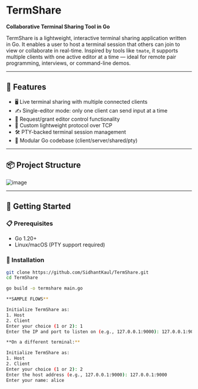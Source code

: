 # TermShare

**Collaborative Terminal Sharing Tool in Go**

TermShare is a lightweight, interactive terminal sharing application written in Go. It enables a user to host a terminal session that others can join to view or collaborate in real-time. Inspired by tools like `tmate`, it supports multiple clients with one active editor at a time — ideal for remote pair programming, interviews, or command-line demos.

---

## 🚀 Features

- 🖥️ Live terminal sharing with multiple connected clients
- ✍️ Single-editor mode: only one client can send input at a time
- 🔁 Request/grant editor control functionality
- 🔌 Custom lightweight protocol over TCP
- 🛠️ PTY-backed terminal session management
- 🧱 Modular Go codebase (client/server/shared/pty)

---

## 📦 Project Structure

![image](https://github.com/user-attachments/assets/c8b2a05b-302c-4ffa-ab72-71f625f4ca43)



---

## 🧪 Getting Started

### 📋 Prerequisites

- Go 1.20+
- Linux/macOS (PTY support required)

### 🔧 Installation

```bash
git clone https://github.com/SidhantKaul/TermShare.git
cd TermShare

go build -o termshare main.go

**SAMPLE FLOWS**

Initialize TermShare as:
1. Host
2. Client
Enter your choice (1 or 2): 1
Enter the IP and port to listen on (e.g., 127.0.0.1:9000): 127.0.0.1:9000

**On a different terminal:**

Initialize TermShare as:
1. Host
2. Client
Enter your choice (1 or 2): 2
Enter the host address (e.g., 127.0.0.1:9000): 127.0.0.1:9000
Enter your name: alice
